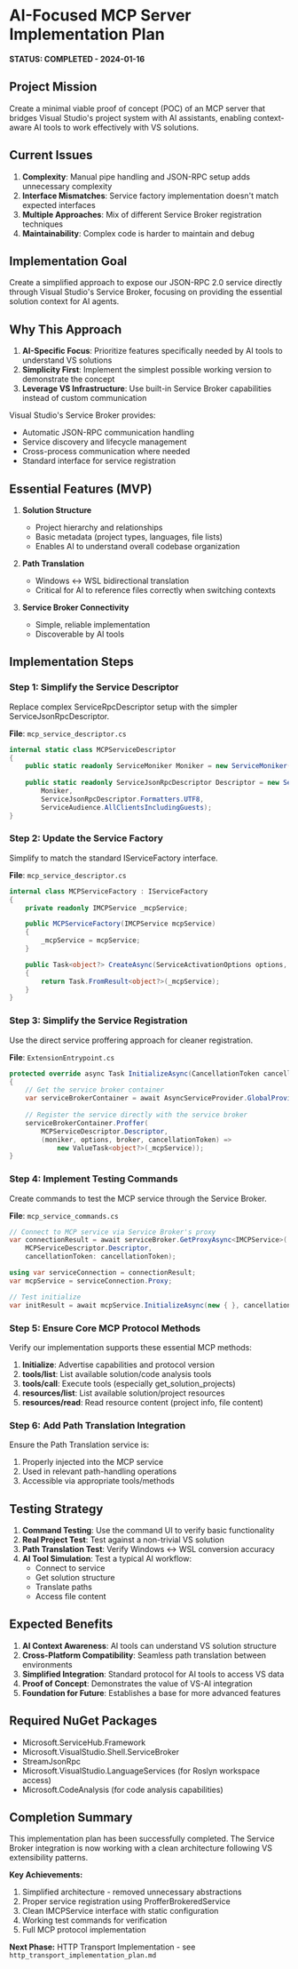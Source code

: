 # AI-Focused MCP Server Implementation Plan

**STATUS: COMPLETED - 2024-01-16**

## Project Mission
Create a minimal viable proof of concept (POC) of an MCP server that bridges Visual Studio's project system with AI assistants, enabling context-aware AI tools to work effectively with VS solutions.

## Current Issues

1. **Complexity**: Manual pipe handling and JSON-RPC setup adds unnecessary complexity
2. **Interface Mismatches**: Service factory implementation doesn't match expected interfaces
3. **Multiple Approaches**: Mix of different Service Broker registration techniques
4. **Maintainability**: Complex code is harder to maintain and debug

## Implementation Goal

Create a simplified approach to expose our JSON-RPC 2.0 service directly through Visual Studio's Service Broker, focusing on providing the essential solution context for AI agents.

## Why This Approach

1. **AI-Specific Focus**: Prioritize features specifically needed by AI tools to understand VS solutions
2. **Simplicity First**: Implement the simplest possible working version to demonstrate the concept
3. **Leverage VS Infrastructure**: Use built-in Service Broker capabilities instead of custom communication

Visual Studio's Service Broker provides:
- Automatic JSON-RPC communication handling
- Service discovery and lifecycle management
- Cross-process communication where needed
- Standard interface for service registration

## Essential Features (MVP)

1. **Solution Structure**
   - Project hierarchy and relationships
   - Basic metadata (project types, languages, file lists)
   - Enables AI to understand overall codebase organization

2. **Path Translation**
   - Windows ↔ WSL bidirectional translation
   - Critical for AI to reference files correctly when switching contexts

3. **Service Broker Connectivity**
   - Simple, reliable implementation
   - Discoverable by AI tools

## Implementation Steps

### Step 1: Simplify the Service Descriptor

Replace complex ServiceRpcDescriptor setup with the simpler ServiceJsonRpcDescriptor.

**File**: `mcp_service_descriptor.cs`

```csharp
internal static class MCPServiceDescriptor
{
    public static readonly ServiceMoniker Moniker = new ServiceMoniker("Microsoft.VisualStudio.MCP", new Version(1, 0));
    
    public static readonly ServiceJsonRpcDescriptor Descriptor = new ServiceJsonRpcDescriptor(
        Moniker,
        ServiceJsonRpcDescriptor.Formatters.UTF8,
        ServiceAudience.AllClientsIncludingGuests);
}
```

### Step 2: Update the Service Factory

Simplify to match the standard IServiceFactory interface.

**File**: `mcp_service_descriptor.cs`

```csharp
internal class MCPServiceFactory : IServiceFactory
{
    private readonly IMCPService _mcpService;

    public MCPServiceFactory(IMCPService mcpService)
    {
        _mcpService = mcpService;
    }

    public Task<object?> CreateAsync(ServiceActivationOptions options, CancellationToken cancellationToken)
    {
        return Task.FromResult<object?>(_mcpService);
    }
}
```

### Step 3: Simplify the Service Registration

Use the direct service proffering approach for cleaner registration.

**File**: `ExtensionEntrypoint.cs`

```csharp
protected override async Task InitializeAsync(CancellationToken cancellationToken)
{
    // Get the service broker container
    var serviceBrokerContainer = await AsyncServiceProvider.GlobalProvider.GetServiceAsync<SVsBrokeredServiceContainer, IBrokeredServiceContainer>();
    
    // Register the service directly with the service broker
    serviceBrokerContainer.Proffer(
        MCPServiceDescriptor.Descriptor,
        (moniker, options, broker, cancellationToken) => 
            new ValueTask<object?>(_mcpService));
}
```

### Step 4: Implement Testing Commands

Create commands to test the MCP service through the Service Broker.

**File**: `mcp_service_commands.cs`

```csharp
// Connect to MCP service via Service Broker's proxy
var connectionResult = await serviceBroker.GetProxyAsync<IMCPService>(
    MCPServiceDescriptor.Descriptor, 
    cancellationToken: cancellationToken);

using var serviceConnection = connectionResult;
var mcpService = serviceConnection.Proxy;

// Test initialize
var initResult = await mcpService.InitializeAsync(new { }, cancellationToken);
```

### Step 5: Ensure Core MCP Protocol Methods

Verify our implementation supports these essential MCP methods:

1. **Initialize**: Advertise capabilities and protocol version
2. **tools/list**: List available solution/code analysis tools
3. **tools/call**: Execute tools (especially get_solution_projects)
4. **resources/list**: List available solution/project resources
5. **resources/read**: Read resource content (project info, file content)

### Step 6: Add Path Translation Integration

Ensure the Path Translation service is:
1. Properly injected into the MCP service
2. Used in relevant path-handling operations
3. Accessible via appropriate tools/methods

## Testing Strategy

1. **Command Testing**: Use the command UI to verify basic functionality
2. **Real Project Test**: Test against a non-trivial VS solution
3. **Path Translation Test**: Verify Windows ↔ WSL conversion accuracy
4. **AI Tool Simulation**: Test a typical AI workflow:
   - Connect to service
   - Get solution structure
   - Translate paths
   - Access file content

## Expected Benefits

1. **AI Context Awareness**: AI tools can understand VS solution structure
2. **Cross-Platform Compatibility**: Seamless path translation between environments
3. **Simplified Integration**: Standard protocol for AI tools to access VS data
4. **Proof of Concept**: Demonstrates the value of VS-AI integration
5. **Foundation for Future**: Establishes a base for more advanced features

## Required NuGet Packages

- Microsoft.ServiceHub.Framework
- Microsoft.VisualStudio.Shell.ServiceBroker
- StreamJsonRpc 
- Microsoft.VisualStudio.LanguageServices (for Roslyn workspace access)
- Microsoft.CodeAnalysis (for code analysis capabilities)

## Completion Summary

This implementation plan has been successfully completed. The Service Broker integration is now working with a clean architecture following VS extensibility patterns.

**Key Achievements:**
1. Simplified architecture - removed unnecessary abstractions
2. Proper service registration using ProfferBrokeredService
3. Clean IMCPService interface with static configuration
4. Working test commands for verification
5. Full MCP protocol implementation

**Next Phase:** HTTP Transport Implementation - see `http_transport_implementation_plan.md`